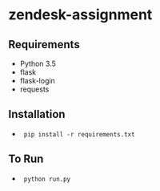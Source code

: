 # zendesk-assignment

## Requirements
* Python 3.5
* flask
* flask-login
* requests

## Installation
* <code> pip install -r requirements.txt </code>

## To Run
* <code> python run.py </code>
